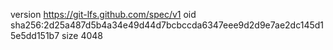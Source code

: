 version https://git-lfs.github.com/spec/v1
oid sha256:2d25a487d5b4a34e49d44d7bcbccda6347eee9d2d9e7ae2dc145d15e5dd151b7
size 4048
